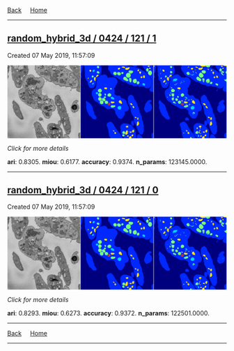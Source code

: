 
[Back](..)&nbsp;&nbsp;&nbsp;&nbsp;&nbsp;[Home](https://leapmanlab.github.io/snapshots)

---

<div class="summary"><a href="1"><h2>random_hybrid_3d / 0424 / 121 / 1</h2></a><p>Created 07 May 2019, 11:57:09
</p><a href="1"><img src="1/media/summary.png" align="center"></a><p>
<i>Click for more details</i>
</p></div>

**ari**: 0.8305. **miou**: 0.6177. **accuracy**: 0.9374. **n_params**: 123145.0000. 

---

<div class="summary"><a href="0"><h2>random_hybrid_3d / 0424 / 121 / 0</h2></a><p>Created 07 May 2019, 11:57:09
</p><a href="0"><img src="0/media/summary.png" align="center"></a><p>
<i>Click for more details</i>
</p></div>

**ari**: 0.8293. **miou**: 0.6273. **accuracy**: 0.9372. **n_params**: 122501.0000. 

---

[Back](..)&nbsp;&nbsp;&nbsp;&nbsp;&nbsp;[Home](https://leapmanlab.github.io/snapshots)

---